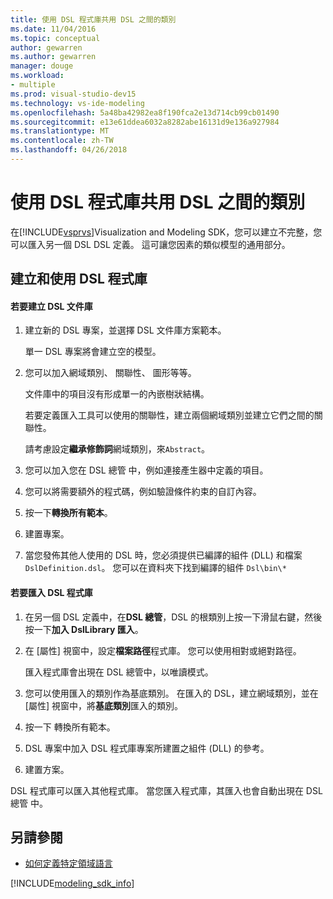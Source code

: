 ```yaml
---
title: 使用 DSL 程式庫共用 DSL 之間的類別
ms.date: 11/04/2016
ms.topic: conceptual
author: gewarren
ms.author: gewarren
manager: douge
ms.workload:
- multiple
ms.prod: visual-studio-dev15
ms.technology: vs-ide-modeling
ms.openlocfilehash: 5a48ba42982ea8f190fca2e13d714cb99cb01490
ms.sourcegitcommit: e13e61ddea6032a8282abe16131d9e136a927984
ms.translationtype: MT
ms.contentlocale: zh-TW
ms.lasthandoff: 04/26/2018
---
```

# <a name="sharing-classes-between-dsls-by-using-a-dsl-library"></a>使用 DSL 程式庫共用 DSL 之間的類別
在[!INCLUDE[vsprvs](../code-quality/includes/vsprvs_md.md)]Visualization and Modeling SDK，您可以建立不完整，您可以匯入另一個 DSL DSL 定義。 這可讓您因素的類似模型的通用部分。

## <a name="creating-and-using-dsl-libraries"></a>建立和使用 DSL 程式庫

#### <a name="to-create-a-dsl-library"></a>若要建立 DSL 文件庫

1.  建立新的 DSL 專案，並選擇 DSL 文件庫方案範本。

     單一 DSL 專案將會建立空的模型。

2.  您可以加入網域類別、 關聯性、 圖形等等。

     文件庫中的項目沒有形成單一的內嵌樹狀結構。

     若要定義匯入工具可以使用的關聯性，建立兩個網域類別並建立它們之間的關聯性。

     請考慮設定**繼承修飾詞**網域類別，來`Abstract`。

3.  您可以加入您在 DSL 總管 中，例如連接產生器中定義的項目。

4.  您可以將需要額外的程式碼，例如驗證條件約束的自訂內容。

5.  按一下**轉換所有範本**。

6.  建置專案。

7.  當您發佈其他人使用的 DSL 時，您必須提供已編譯的組件 (DLL) 和檔案`DslDefinition.dsl`。 您可以在資料夾下找到編譯的組件 `Dsl\bin\*`

#### <a name="to-import-a-dsl-library"></a>若要匯入 DSL 程式庫

1.  在另一個 DSL 定義中，在**DSL 總管**，DSL 的根類別上按一下滑鼠右鍵，然後按一下**加入 DslLibrary 匯入**。

2.  在 [屬性] 視窗中，設定**檔案路徑**程式庫。 您可以使用相對或絕對路徑。

     匯入程式庫會出現在 DSL 總管中，以唯讀模式。

3.  您可以使用匯入的類別作為基底類別。 在匯入的 DSL，建立網域類別，並在 [屬性] 視窗中，將**基底類別**匯入的類別。

4.  按一下 轉換所有範本。

5.  DSL 專案中加入 DSL 程式庫專案所建置之組件 (DLL) 的參考。

6.  建置方案。

 DSL 程式庫可以匯入其他程式庫。 當您匯入程式庫，其匯入也會自動出現在 DSL 總管 中。

## <a name="see-also"></a>另請參閱

- [如何定義特定領域語言](../modeling/how-to-define-a-domain-specific-language.md)

[!INCLUDE[modeling_sdk_info](includes/modeling_sdk_info.md)]
